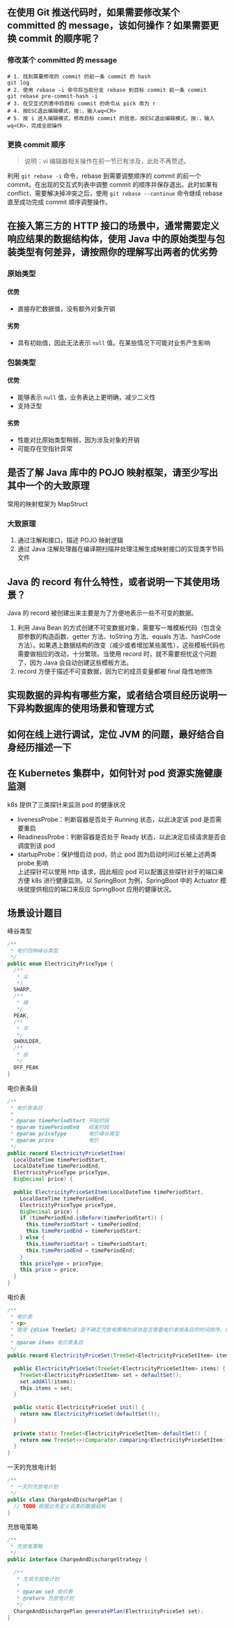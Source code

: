 ## 在使用 Git 推送代码时，如果需要修改某个 committed 的 message，该如何操作？如果需要更换 commit 的顺序呢？

### 修改某个 committed 的 message

```shell
# 1. 找到需要修改的 commit 的前一条 commit 的 hash
git log 
# 2. 使用 rebase -i 命令将当前分支 rebase 到目标 commit 前一条 commit
git rebase pre-commit-hash -i
# 3. 在交互式列表中将目标 commit 的命令从 pick 改为 r
# 4. 按ESC退出编辑模式，按:，输入wq<CR>
# 5. 按 i 进入编辑模式，修改目标 commit 的信息。按ESC退出编辑模式，按:，输入wq<CR>，完成全部操作
```

### 更换 commit 顺序

> 说明：vi 编辑器相关操作在前一节已有涉及，此处不再赘述。

利用 `git rebase -i` 命令，rebase 到需要调整顺序的 commit 的前一个 commit。在出现的交互式列表中调整 commit 的顺序并保存退出。此时如果有 conflict，需要解决掉冲突之后，使用 `git rebase --continue` 命令继续 rebase 直至成功完成 commit 顺序调整操作。

## 在接入第三方的 HTTP 接口的场景中，通常需要定义响应结果的数据结构体，使用 Java 中的原始类型与包装类型有何差异，请按照你的理解写出两者的优劣势

### 原始类型

#### 优势

- 直接存贮数据值，没有额外对象开销

#### 劣势

- 具有初始值，因此无法表示 `null` 值。在某些情况下可能对业务产生影响

### 包装类型

#### 优势

- 能够表示 `null` 值，业务表达上更明确，减少二义性
- 支持泛型

#### 劣势

- 性能对比原始类型稍弱，因为涉及对象的开销
- 可能存在空指针异常

## 是否了解 Java 库中的 POJO 映射框架，请至少写出其中一个的大致原理

常用的映射框架为 MapStruct

### 大致原理

1. 通过注解和接口，描述 POJO 映射逻辑
2. 通过 Java 注解处理器在编译期扫描并处理注解生成映射接口的实现类字节码文件

## Java 的 record 有什么特性，或者说明一下其使用场景？

Java 的 record 被创建出来主要是为了方便地表示一些不可变的数据。

1. 利用 Java Bean 的方式创建不可变数据对象，需要写一堆模板代码（包含全部参数的构造函数、getter 方法、toString 方法、equals 方法、hashCode 方法）。如果遇上数据结构的改变（减少或者增加某些属性），这些模板代码也需要做相应的改动，十分繁琐。当使用 record 时，就不需要担忧这个问题了，因为 Java 会自动创建这些模板方法。
2. record 方便于描述不可变数据，因为它的成员变量都被 final 隐性地修饰

## 实现数据的异构有哪些方案，或者结合项目经历说明一下异构数据库的使用场景和管理方式

## 如何在线上进行调试，定位 JVM 的问题，最好结合自身经历描述一下

## 在 Kubernetes 集群中，如何针对 pod 资源实施健康监测

k8s 提供了三类探针来监测 pod 的健康状况

- livenessProbe：判断容器是否处于 Running 状态，以此决定该 pod 是否需要重启
- ReadinessProbe：判断容器是否处于 Ready 状态，以此决定后续请求是否会调度到该 pod
- startupProbe：保护慢启动 pod，防止 pod 因为启动时间过长被上述两类 probe 影响  
上述探针可以使用 http 请求，因此相应 pod 可以配置这些探针对于的端口来方便 k8s 进行健康监测。以 SpringBoot 为例，SpringBoot 中的 Actuator 模块就提供相应的端口来反应 SpringBoot 应用的健康状况。

## 场景设计题目

峰谷类型

```java
/**  
 * 电价四种峰谷类型  
 */  
public enum ElectricityPriceType {  
  /**  
   * 尖  
   */  
  SHARP,  
  /**  
   * 峰  
   */  
  PEAK,  
  /**  
   * 平  
   */  
  SHOULDER,  
  /**  
   * 谷  
   */  
  OFF_PEAK  
}
```

电价表条目

```java
/**  
 * 电价表条目  
 *  
 * @param timePeriodStart 开始时段  
 * @param timePeriodEnd   结束时段  
 * @param priceType       电价峰谷类型  
 * @param price           电价  
 */  
public record ElectricityPriceSetItem(  
  LocalDateTime timePeriodStart,  
  LocalDateTime timePeriodEnd,  
  ElectricityPriceType priceType,  
  BigDecimal price) {  
  
  public ElectricityPriceSetItem(LocalDateTime timePeriodStart,  
    LocalDateTime timePeriodEnd,  
    ElectricityPriceType priceType,  
    BigDecimal price) {  
    if (timePeriodEnd.isBefore(timePeriodStart)) {  
      this.timePeriodStart = timePeriodEnd;  
      this.timePeriodEnd = timePeriodStart;  
    } else {  
      this.timePeriodStart = timePeriodStart;  
      this.timePeriodEnd = timePeriodEnd;  
    }  
    this.priceType = priceType;  
    this.price = price;  
  }  
}
```

电价表

```java
/**  
 * 电价表  
 * <p>  
 * 使用 {@link TreeSet} 是不确定充放电策略的具体是否需要电价表按条目的时间排序，如不需要可以简化为 {@link java.util.Set}  
 *  
 * @param items 电价表条目  
 */
public record ElectricityPriceSet(TreeSet<ElectricityPriceSetItem> items) {  
  
  public ElectricityPriceSet(TreeSet<ElectricityPriceSetItem> items) {  
    TreeSet<ElectricityPriceSetItem> set = defaultSet();  
    set.addAll(items);  
    this.items = set;  
  }  
  
  public static ElectricityPriceSet init() {  
    return new ElectricityPriceSet(defaultSet());  
  }  
  
  private static TreeSet<ElectricityPriceSetItem> defaultSet() {  
    return new TreeSet<>(Comparator.comparing(ElectricityPriceSetItem::timePeriodStart));  
  }  
}
```

一天的充放电计划

```java
/**  
 * 一天的充放电计划  
 */  
public class ChargeAndDischargePlan {  
  // TODO 根据业务定义该类的数据结构  
}
```

充放电策略

```java
/**  
 * 充放电策略  
 */  
public interface ChargeAndDischargeStrategy {  
  
  /**  
   * 生成充放电计划  
   *  
   * @param set 电价表  
   * @return 充放电计划  
   */  
  ChargeAndDischargePlan generatePlan(ElectricityPriceSet set);  
}
```
